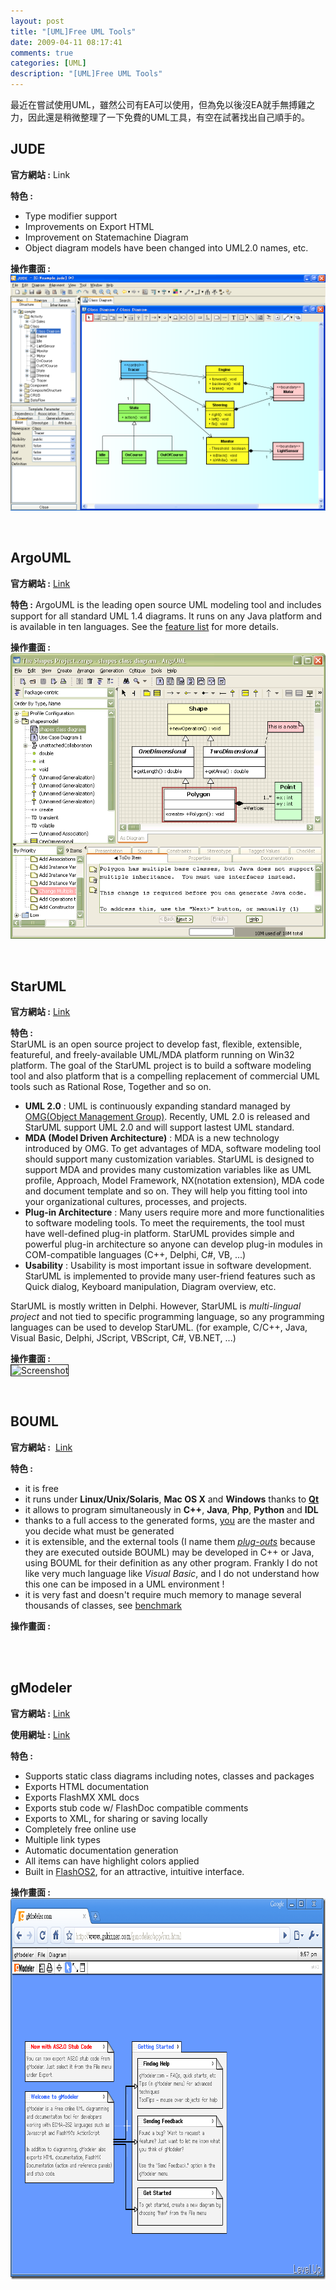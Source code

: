 ```yaml
---
layout: post
title: "[UML]Free UML Tools"
date: 2009-04-11 08:17:41
comments: true
categories: [UML]
description: "[UML]Free UML Tools"
---
```

<p>最近在嘗試使用UML，雖然公司有EA可以使用，但為免以後沒EA就手無搏雞之力，因此還是稍微整理了一下免費的UML工具，有空在試著找出自己順手的。</p><h2>JUDE</h2><p><strong>官方網站 :</strong> Link</a></p><p><strong>特色 :</strong></p><ul><li>Type modifier support</li><li>Improvements on Export HTML</li><li>Improvement on Statemachine Diagram</li><li>Object diagram models have been changed into UML2.0 names, etc.</li></ul><p><strong>操作畫面 : <br /></strong><img alt="" src="\images\posts\7976\community_class_en.png" /></p><p> </p><h2>ArgoUML</h2><p><strong>官方網站 :</strong> <a target="_blank" href="http://argouml.tigris.org/">Link</a></p><p><strong>特色 :</strong> ArgoUML is the leading open source UML modeling tool and includes support for all standard UML 1.4 diagrams. It runs on any Java platform and is available in ten languages. See the <a href="http://argouml.tigris.org/features.html">feature list</a> for more details.</p><p><strong>操作畫面 : <br /></strong><img alt="" src="\images\posts\7976\welcome_screenshot_0_26.png" /></p><p> </p><h2>StarUML</h2><p><strong>官方網站 :</strong> <a target="_blank" href="http://staruml.sourceforge.net/en/index.php">Link</a></p><p><strong>特色 :</strong> <br />StarUML is an open source project to develop fast, flexible, extensible, featureful, and freely-available UML/MDA platform running on Win32 platform. The goal of the StarUML project is to build a software modeling tool and also platform that is a compelling replacement of commercial UML tools such as Rational Rose, Together and so on.</p><ul><li><strong>UML 2.0</strong> : UML is continuously expanding standard managed by <a href="http://www.omg.org/">OMG(Object Management Group)</a>. Recently, UML 2.0 is released and StarUML support UML 2.0 and will support lastest UML standard.</li><li><strong>MDA (Model Driven Architecture)</strong> : MDA is a new technology introduced by OMG. To get advantages of MDA, software modeling tool should support many customization variables. StarUML is designed to support MDA and provides many customization variables like as UML profile, Approach, Model Framework, NX(notation extension), MDA code and document template and so on. They will help you fitting tool into your organizational cultures, processes, and projects.</li><li><strong>Plug-in Architecture</strong> : Many users require more and more functionalities to software modeling tools. To meet the requirements, the tool must have well-defined plug-in platform. StarUML provides simple and powerful plug-in architecture so anyone can develop plug-in modules in COM-compatible languages (C++, Delphi, C#, VB, ...)</li><li><strong>Usability</strong> : Usability is most important issue in software development. StarUML is implemented to provide many user-friend features such as Quick dialog, Keyboard manipulation, Diagram overview, etc.</li></ul><p>StarUML is mostly written in Delphi. However, StarUML is <em>multi-lingual project</em> and not tied to specific programming language, so any programming languages can be used to develop StarUML. (for example, C/C++, Java, Visual Basic, Delphi, JScript, VBScript, C#, VB.NET, ...)</p><p><strong>操作畫面 : <br /></strong><img border="1" alt="Screenshot" width="640" height="420" src="\images\posts\7976\dbimage.php?id=48463" /></p><p> </p><h2>BOUML</h2><p><strong>官方網站 :</strong>  <a target="_blank" href="http://bouml.sourceforge.net/">Link</a></p><p><strong>特色 :</strong></p><ul><li>it is free</li><li>it runs under <b>Linux/Unix/Solaris</b>, <b>Mac OS X</b> and <b>Windows</b> thanks to <a href="http://www.trolltech.com/"><b>Qt</b></a></li><li>it allows to program simultaneously in <b>C++</b>, <b>Java</b>, <b>Php</b>, <b>Python</b> and <b>IDL</b></li><li>thanks to a full access to the generated forms, <u>you</u> are the master and you decide what must be generated</li><li>it is extensible, and the external tools (I name them <a href="http://bouml.sourceforge.net/doc/index_plugout.html"><em>plug-outs</em></a> because they are executed outside BOUML) may be developed in C++ or Java, using BOUML for their definition as any other program. Frankly I do not like very much language like <em>Visual Basic</em>, and I do not understand how this one can be imposed in a UML environment !</li><li>it is very fast and doesn't require much memory to manage several thousands of classes, see <a href="http://bouml.sourceforge.net/benchmark.html">benchmark</a></li></ul><p><strong>操作畫面 : <br /></strong><img border="0" alt="" src="\images\posts\7976\all_medium.png" /></p><p> </p><h2>gModeler</h2><p><strong>官方網站 :</strong> <a target="_blank" href="http://www.gskinner.com/gmodeler/">Link</a></p><p><strong>使用網址 :</strong> <a target="_blank" href="http://www.gskinner.com/gmodeler/app/run.html">Link</a></p><p><strong>特色 :</strong></p><ul><li>Supports static class diagrams including notes, classes and packages</li><li>Exports HTML documentation</li><li>Exports FlashMX XML docs</li><li>Exports stub code w/ FlashDoc compatible comments</li><li>Exports to XML, for sharing or saving locally</li><li>Completely free online use</li><li>Multiple link types</li><li>Automatic documentation generation</li><li>All items can have highlight colors applied</li><li>Built in <a href="http://flashos.net/">FlashOS2</a>, for an attractive, intuitive interface.</li></ul><p><strong>操作畫面 : <br /></strong><a href="http://files.dotblogs.com.tw/larrynung/0904/UMLFreeUMLTools_12E52/image3.png"><img style="border-right-width: 0px; border-top-width: 0px; border-bottom-width: 0px; border-left-width: 0px" border="0" alt="image" width="831" height="610" src="\images\posts\7976\image3_thumb.png" /></p>